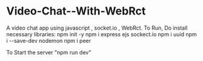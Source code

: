 # Video-Chat--With-WebRct
A video chat app using javascript , socket.io , WebRct.
To Run, Do install necessary libraries:
npm init -y
npm i express ejs sockect.io 
npm i uuid
npm i --save-dev nodemon
npm i peer

To Start the server "npm run dev"
